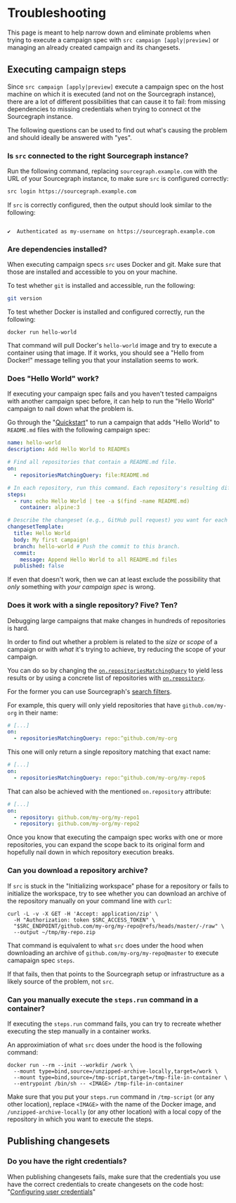 # Troubleshooting

This page is meant to help narrow down and eliminate problems when trying to execute a campaign spec with `src campaign [apply|preview]` or managing an already created campaign and its changesets.

## Executing campaign steps

Since `src campaign [apply|preview]` execute a campaign spec on the host machine on which it is executed (and not on the Sourcegraph instance), there are a lot of different possibilities that can cause it to fail: from missing dependencies to missing credentials when trying to connect ot the Sourcegraph instance.

The following questions can be used to find out what's causing the problem and should ideally be answered with "yes".

### Is `src` connected to the right Sourcegraph instance?

Run the following command, replacing `sourcegraph.example.com` with the URL of your Sourcegraph instance, to make sure `src` is configured correctly:

```bash
src login https://sourcegraph.example.com
```

If `src` is correctly configured, then the output should look similar to the following:

```

✔️  Authenticated as my-username on https://sourcegraph.example.com

```

### Are dependencies installed?

When executing campaign specs `src` uses Docker and git. Make sure that those are installed and accessible to you on your machine.

To test whether `git` is installed and accessible, run the following:

```bash
git version
```

To test whether Docker is installed and configured correctly, run the following:

```
docker run hello-world
```

That command will pull Docker's `hello-world` image and try to execute a container using that image. If it works, you should see a "Hello from Docker!" message telling you that your installation seems to work.

### Does "Hello World" work?

If executing your campaign spec fails and you haven't tested campaigns with another campaign spec before, it can help to run the "Hello World" campaign to nail down what the problem is.

Go through the "[Quickstart](../quickstart.md)" to run a campaign that adds "Hello World" to `README.md` files with the following campaign spec:

```yaml
name: hello-world
description: Add Hello World to READMEs

# Find all repositories that contain a README.md file.
on:
  - repositoriesMatchingQuery: file:README.md

# In each repository, run this command. Each repository's resulting diff is captured.
steps:
  - run: echo Hello World | tee -a $(find -name README.md)
    container: alpine:3

# Describe the changeset (e.g., GitHub pull request) you want for each repository.
changesetTemplate:
  title: Hello World
  body: My first campaign!
  branch: hello-world # Push the commit to this branch.
  commit:
    message: Append Hello World to all README.md files
  published: false
```

If even that doesn't work, then we can at least exclude the possibility that _only_ something with _your campaign spec_ is wrong.

### Does it work with a single repository? Five? Ten?

Debugging large campaigns that make changes in hundreds of repositories is hard.

In order to find out whether a problem is related to the _size_ or _scope_ of a campaign or with _what_ it's trying to achieve, try reducing the scope of your campaign.

You can do so by changing the [`on.repositoriesMatchingQuery`](campaign_spec_yaml_reference.md#on-repositoriesmatchingquery) to yield less results or by using a concrete list of repositories with [`on.repository`](campaign_spec_yaml_reference.md#on-repository).

For the former you can use Sourcegraph's [search filters](../../code_search/reference/queries.md#keywords-all-searches).

For example, this query will only yield repositories that have `github.com/my-org` in their name:

```yaml
# [...]
on:
  - repositoriesMatchingQuery: repo:^github.com/my-org
```

This one will only return a single repository matching that exact name:

```yaml
# [...]
on:
  - repositoriesMatchingQuery: repo:^github.com/my-org/my-repo$
```

That can also be achieved with the mentioned `on.repository` attribute:

```yaml
# [...]
on:
  - repository: github.com/my-org/my-repo1
  - repository: github.com/my-org/my-repo2
```

Once you know that executing the campaign spec works with one or more repositories, you can expand the scope back to its original form and hopefully nail down in which repository execution breaks.

### Can you download a repository archive?

If `src` is stuck in the "Initializing workspace" phase for a repository or fails to initialize the workspace, try to see whether you can download an archive of the repository manually on your command line with `curl`:

```
curl -L -v -X GET -H 'Accept: application/zip' \
  -H "Authorization: token $SRC_ACCESS_TOKEN" \
  "$SRC_ENDPOINT/github.com/my-org/my-repo@refs/heads/master/-/raw" \
  --output ~/tmp/my-repo.zip
```

That command is equivalent to what `src` does under the hood when downloading an archive of `github.com/my-org/my-repo@master` to execute camapaign spec `steps`.

If that fails, then that points to the Sourcegraph setup or infrastructure as a likely source of the problem, not `src`.

### Can you manually execute the `steps.run` command in a container?

If executing the `steps.run` command fails, you can try to recreate whether executing the step manually in a container works.

An approximiation of what `src` does under the hood is the following command:

```
docker run --rm --init --workdir /work \
  --mount type=bind,source=/unzipped-archive-locally,target=/work \
  --mount type=bind,source=/tmp-script,target=/tmp-file-in-container \
  --entrypoint /bin/sh -- <IMAGE> /tmp-file-in-container
```

Make sure that you put your `steps.run` command in `/tmp-script` (or any other location), replace `<IMAGE>` with the name of the Docker image, and `/unzipped-archive-locally` (or any other location) with a local copy of the repository in which you want to execute the steps.

## Publishing changesets

### Do you have the right credentials?

When publishing changesets fails, make sure that the credentials you use have the correct credentials to create changesets on the code host: "[Configuring user credentials](../how-tos/configuring_user_credentials.md)"
